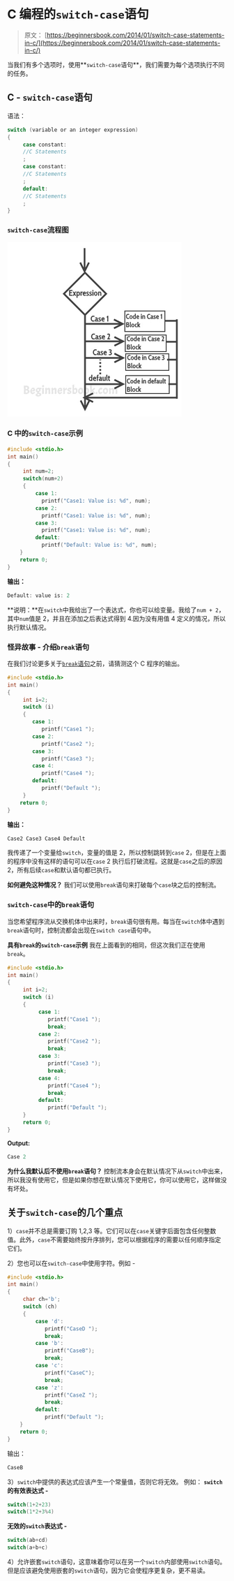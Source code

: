 # C 编程的`switch-case`语句

> 原文： [https://beginnersbook.com/2014/01/switch-case-statements-in-c/](https://beginnersbook.com/2014/01/switch-case-statements-in-c/)

当我们有多个选项时，使用**`switch-case`语句**，我们需要为每个选项执行不同的任务。

## C - `switch-case`语句

语法：

```c
switch (variable or an integer expression)
{
     case constant:
     //C Statements
     ;
     case constant:
     //C Statements
     ;
     default:
     //C Statements
     ;
}
```

### `switch-case`流程图

![C switch case](img/e34d5999595e0cec582c4bc7944857bb.jpg)

### C 中的`switch-case`示例

```c
#include <stdio.h>
int main()
{
     int num=2;
     switch(num+2)
     {
         case 1:
           printf("Case1: Value is: %d", num);
         case 2:
           printf("Case1: Value is: %d", num);
         case 3:
           printf("Case1: Value is: %d", num);
         default:
           printf("Default: Value is: %d", num);
    }
    return 0;
}

```

**输出：**

```c
Default: value is: 2
```

**说明：**在`switch`中我给出了一个表达式，你也可以给变量。我给了`num + 2`，其中`num`值是 2，并且在添加之后表达式得到 4.因为没有用值 4 定义的情况，所以执行默认情况。

### 怪异故事 - 介绍`break`语句

在我们讨论更多关于[`break`语句](https://beginnersbook.com/2014/01/c-break-statement/)之前，请猜测这个 C 程序的输出。

```c
#include <stdio.h>
int main()
{
     int i=2;
     switch (i)
     {
        case 1:
           printf("Case1 ");
        case 2:
           printf("Case2 ");
        case 3:
           printf("Case3 ");
        case 4:
           printf("Case4 ");
        default:
           printf("Default ");
     }
    return 0;
}
```

**输出：**

```c
Case2 Case3 Case4 Default
```

我传递了一个变量给`switch`，变量的值是 2，所以控制跳转到`case` 2，但是在上面的程序中没有这样的语句可以在`case` 2 执行后打破流程。这就是`case`之后的原因 2，所有后续`case`和默认语句都已执行。

**如何避免这种情况？**
我们可以使用`break`语句来打破每个`case`块之后的控制流。

### `switch-case`中的`break`语句

当您希望程序流从交换机体中出来时，`break`语句很有用。每当在`switch`体中遇到`break`语句时，控制流都会出现在`switch case`语句中。

**具有`break`的`switch-case`示例**
我在上面看到的相同，但这次我们正在使用`break`。

```c
#include <stdio.h>
int main()
{
     int i=2;
     switch (i)
     {
          case 1:
             printf("Case1 ");
             break;
          case 2:
             printf("Case2 ");
             break;
          case 3:
             printf("Case3 ");
             break;
          case 4:
             printf("Case4 ");
             break;
          default:
             printf("Default ");
     }
     return 0;
}
```

**Output:**

```c
Case 2
```

**为什么我默认后不使用`break`语句？**
控制流本身会在默认情况下从`switch`中出来，所以我没有使用它，但是如果你想在默认情况下使用它，你可以使用它，这样做没有坏处。

## 关于`switch-case`的几个重点

1）`case`并不总是需要订购 1,2,3 等。它们可以在`case`关键字后面包含任何整数值。此外，`case`不需要始终按升序排列，您可以根据程序的需要以任何顺序指定它们。

2）您也可以在`switch-case`中使用字符。例如 -

```c
#include <stdio.h>
int main()
{
     char ch='b';
     switch (ch)
     {
         case 'd':
            printf("CaseD ");
            break;
         case 'b':
            printf("CaseB");
            break;
         case 'c':
            printf("CaseC");
            break;
         case 'z':
            printf("CaseZ ");
            break;
         default:
            printf("Default ");
    }
    return 0;
}
```

输出：

```c
CaseB
```

3）`switch`中提供的表达式应该产生一个常量值，否则它将无效。
例如：
**`switch`的有效表达式 -**

```c
switch(1+2+23)
switch(1*2+3%4)
```

**无效的`switch`表达式 -**

```c
switch(ab+cd)
switch(a+b+c)
```

4）允许嵌套`switch`语句，这意味着你可以在另一个`switch`内部使用`switch`语句。但是应该避免使用嵌套的`switch`语句，因为它会使程序更复杂，更不易读。
